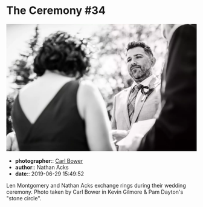 # The Ceremony \#34

![Len Montgomery and Nathan Acks exchange rings](assets/2019-06-29-set-1-the-ceremony-34.webp)

* **photographer**:: [Carl Bower](https://carlbowerphotos.com)  
* **author**:: Nathan Acks  
* **date**:: 2019-06-29 15:49:52

Len Montgomery and Nathan Acks exchange rings during their wedding ceremony. Photo taken by Carl Bower in Kevin Gilmore & Pam Dayton's "stone circle".
